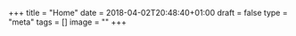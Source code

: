  +++
title = "Home"
date = 2018-04-02T20:48:40+01:00
draft = false
type = "meta"
tags = []
image = ""
+++      